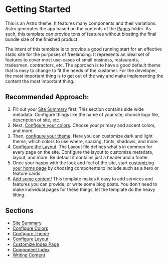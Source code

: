 # Getting Started

This is an Astro theme. It features many components and their variations. Astro generates the app based on the contents of the [Pages](../src/pages/) folder. As such, this template can provide tons of features without bloating the final bundle size of the finished product.

The intent of this template is to provide a good running start for an effective static site for the purposes of freelancing. It represents an ideal set of features to cover most use-cases of small business, restaurants, tradesmen, contractors, etc. The approach is to have a good default theme that is easy to change to fit the needs of the customer. For the developer, the most important thing is to get out of the way and make implementing the content the most important thing.

## Recommended Approach:
1) Fill out your [Site Summary](/Site%20Summary.md) first. This section contains side wide metadata. Configure things like the name of your site, choose logo file, description of site, etc.
2) Next, [Configure your colors](/Configure%20Theme.md). Choose your primary and accent colors, and more.
3) Then, [configure your theme](/Configure%20Theme.md). Here you can customize dark and light theme, which colors to use where, spacing, fonts, shadows, and more.
4) [Configure the Layout](/Configure%20Layout.md). The Layout file defines what's in common for every page on the site. Configure the layout to customize metadata, layout, and more. Be default it contains just a header and a footer. 
5) Once your happy with the look and feel of the site, start [customizing your home page](/Customize%20Index%20Page.md) by choosing components to include such as a hero or feature cards.
6) [Add some content](/Writing%20Content.md)! This template makes it easy to add services and features you can provide, or write some blog posts. You don't need to make individual pages for these things, let the template do the heavy lifting.


## Sections
- [Site Summary](/Site%20Summary.md)
- [Configure Colors](/Configure%20Colors.md)
- [Configure Theme](/Configure%20Theme.md) 
- [Configure Layout](/Configure%20Layout.md)
- [Customize Index Page](/Customize%20Index%20Page.md)
- [Component Index](/Components.md)
- [Writing Content](/Writing%20Content.md)

